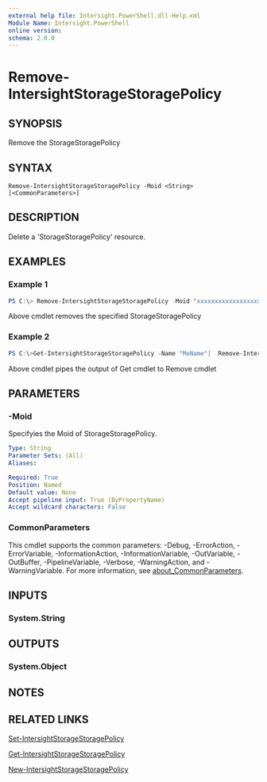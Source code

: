```yaml
---
external help file: Intersight.PowerShell.dll-Help.xml
Module Name: Intersight.PowerShell
online version:
schema: 2.0.0
---
```


# Remove-IntersightStorageStoragePolicy

## SYNOPSIS
Remove the StorageStoragePolicy

## SYNTAX

```
Remove-IntersightStorageStoragePolicy -Moid <String> [<CommonParameters>]
```

## DESCRIPTION
Delete a &apos;StorageStoragePolicy&apos; resource.

## EXAMPLES

### Example 1
```powershell
PS C:\> Remove-IntersightStorageStoragePolicy -Moid "xxxxxxxxxxxxxxxxxxxxxxxxxxx"
```
Above cmdlet removes the specified StorageStoragePolicy 

### Example 2
```powershell
PS C:\>Get-IntersightStorageStoragePolicy -Name "MoName"|  Remove-IntersightStorageStoragePolicy
```
Above cmdlet pipes the output of Get cmdlet to Remove cmdlet

## PARAMETERS

### -Moid
Specifyies the Moid of StorageStoragePolicy.

```yaml
Type: String
Parameter Sets: (All)
Aliases:

Required: True
Position: Named
Default value: None
Accept pipeline input: True (ByPropertyName)
Accept wildcard characters: False
```

### CommonParameters
This cmdlet supports the common parameters: -Debug, -ErrorAction, -ErrorVariable, -InformationAction, -InformationVariable, -OutVariable, -OutBuffer, -PipelineVariable, -Verbose, -WarningAction, and -WarningVariable. For more information, see [about_CommonParameters](http://go.microsoft.com/fwlink/?LinkID=113216).

## INPUTS

### System.String

## OUTPUTS

### System.Object
## NOTES

## RELATED LINKS

[Set-IntersightStorageStoragePolicy](./Set-IntersightStorageStoragePolicy.md)

[Get-IntersightStorageStoragePolicy](./Get-IntersightStorageStoragePolicy.md)

[New-IntersightStorageStoragePolicy](./New-IntersightStorageStoragePolicy.md)

